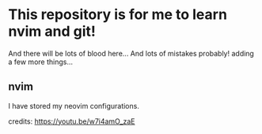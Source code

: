 # This repository is for me to learn nvim and git!

And there will be lots of blood here... And lots of mistakes probably!
adding a few more things...

## **nvim**

I have stored my neovim configurations.

credits: https://youtu.be/w7i4amO_zaE
